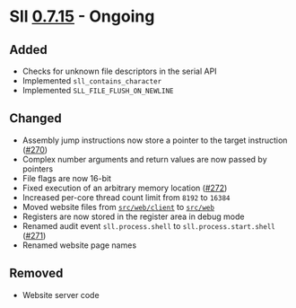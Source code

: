# Sll [0.7.15] - Ongoing

## Added

- Checks for unknown file descriptors in the serial API
- Implemented `sll_contains_character`
- Implemented `SLL_FILE_FLUSH_ON_NEWLINE`

## Changed

- Assembly jump instructions now store a pointer to the target instruction ([#270])
- Complex number arguments and return values are now passed by pointers
- File flags are now 16-bit
- Fixed execution of an arbitrary memory location ([#272])
- Increased per-core thread count limit from `8192` to `16384`
- Moved website files from [`src/web/client`][0.7.14/src/web/client] to [`src/web`][0.7.15/src/web]
- Registers are now stored in the register area in debug mode
- Renamed audit event `sll.process.shell` to `sll.process.start.shell` ([#271])
- Renamed website page names

## Removed

- Website server code

[0.7.15]: https://github.com/sl-lang/sll/compare/sll-v0.7.14...main
[#272]: https://github.com/sl-lang/sll/issues/272
[#271]: https://github.com/sl-lang/sll/issues/271
[#270]: https://github.com/sl-lang/sll/issues/270
[0.7.15/src/web]: https://github.com/sl-lang/sll/tree/main/src/web
[0.7.14/src/web/client]: https://github.com/sl-lang/sll/tree/sll-v0.7.14/src/web/client
